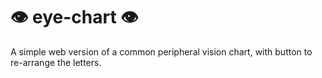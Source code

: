# 👁️ eye-chart 👁️
A simple web version of a common peripheral vision chart, with button to re-arrange the letters.
